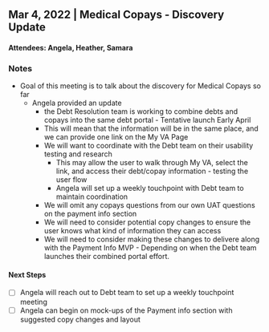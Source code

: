 ## Mar 4, 2022 | Medical Copays - Discovery Update
#### Attendees: Angela, Heather, Samara

### Notes
- Goal of this meeting is to talk about the discovery for Medical Copays so far
     - Angela provided an update 
          - the Debt Resolution team is working to combine debts and copays into the same debt portal - Tentative launch Early April
          - This will mean that the information will be in the same place, and we can provide one link on the My VA Page
          - We will want to coordinate with the Debt team on their usability testing and research
               - This may allow the user to walk through My VA, select the link, and access their debt/copay information - testing the user flow
               - Angela will set up a weekly touchpoint with Debt team to maintain coordination
          - We will omit any copays questions from our own UAT questions on the payment info section
          - We will need to consider potential copy changes to ensure the user knows what kind of information they can access
          - We will need to consider making these changes to delivere along with the Payment Info MVP - Depending on when the Debt team launches their combined portal effort.

#### Next Steps
- [ ] Angela will reach out to Debt team to set up a weekly touchpoint meeting
- [ ] Angela can begin on mock-ups of the Payment info section with suggested copy changes and layout
